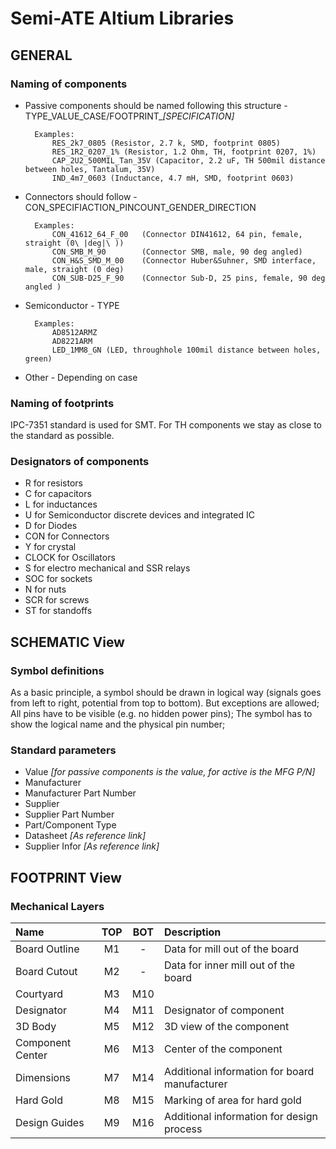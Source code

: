 # Semi-ATE Altium Libraries

## GENERAL

### Naming of components

- Passive components should be named following this structure - TYPE_VALUE_CASE/FOOTPRINT_*[SPECIFICATION]*

        Examples:
            RES_2k7_0805 (Resistor, 2.7 k, SMD, footprint 0805)
            RES_1R2_0207_1% (Resistor, 1.2 Ohm, TH, footprint 0207, 1%)
            CAP_2U2_500MIL_Tan_35V (Capacitor, 2.2 uF, TH 500mil distance between holes, Tantalum, 35V)
            IND_4m7_0603 (Inductance, 4.7 mH, SMD, footprint 0603)
        
- Connectors should follow - CON_SPECIFIACTION_PINCOUNT_GENDER_DIRECTION 

	    Examples:
		    CON_41612_64_F_00	(Connector DIN41612, 64 pin, female, straight (0\ |deg|\ ))
		    CON_SMB_M_90		(Connector SMB, male, 90 deg angled)
		    CON_H&S_SMD_M_00	(Connector Huber&Suhner, SMD interface, male, straight (0 deg)
		    CON_SUB-D25_F_90	(Connector Sub-D, 25 pins, female, 90 deg angled )
		
- Semiconductor - TYPE

	    Examples:
		    AD8512ARMZ
		    AD8221ARM
		    LED_1MM8_GN (LED, throughhole 100mil distance between holes, green)

- Other - Depending on case


### Naming of footprints

IPC-7351 standard is used for SMT. For TH components we stay as close to the standard as possible.

### Designators of components

- R for resistors
- C for capacitors
- L for inductances
- U for Semiconductor discrete devices and integrated IC
- D for Diodes
- CON for Connectors 
- Y for crystal
- CLOCK for Oscillators
- S for electro mechanical and SSR relays
- SOC for sockets
- N for nuts
- SCR for screws
- ST for standoffs
	

## SCHEMATIC View

### Symbol definitions

As a basic principle, a symbol should be drawn in logical way (signals goes from left to right, potential from top to bottom). But exceptions are allowed;
All pins have to be visible (e.g. no hidden power pins);
The symbol has to show the logical name and the physical pin number;

### Standard parameters

- Value *[for passive components is the value, for active is the MFG P/N]*
- Manufacturer
- Manufacturer Part Number
- Supplier
- Supplier Part Number
- Part/Component Type 
- Datasheet *[As reference link]*
- Supplier Infor *[As reference link]*

## FOOTPRINT View

### Mechanical Layers

| Name | TOP | BOT | Description |
|:---------|:---:|:---:|:---------|
| Board Outline | M1 | - | Data for mill out of the board |
| Board Cutout | M2 | - | Data for inner mill out of the board |
| Courtyard | M3 | M10 |  |
| Designator | M4 | M11 | Designator of component |
| 3D Body | M5 | M12 | 3D view of the component |
| Component Center | M6 | M13 | Center of the component |
| Dimensions | M7 | M14 | Additional information for board manufacturer |
| Hard Gold | M8 | M15 | Marking of area for hard gold |
| Design Guides | M9 | M16 | Additional information for design process |
